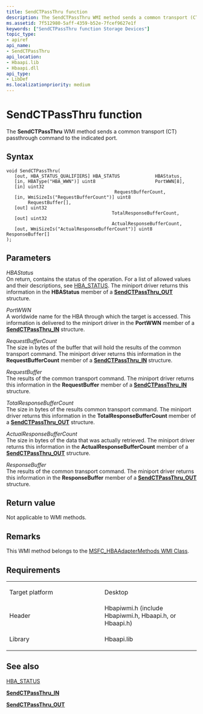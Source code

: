 ```yaml
---
title: SendCTPassThru function
description: The SendCTPassThru WMI method sends a common transport (CT) passthrough command to the indicated port.
ms.assetid: 7f512980-5aff-4359-b52e-7fcef9627e1f
keywords: ["SendCTPassThru function Storage Devices"]
topic_type:
- apiref
api_name:
- SendCTPassThru
api_location:
- Hbaapi.lib
- Hbaapi.dll
api_type:
- LibDef
ms.localizationpriority: medium
---
```


# SendCTPassThru function


The **SendCTPassThru** WMI method sends a common transport (CT) passthrough command to the indicated port.

Syntax
------

```ManagedCPlusPlus
void SendCTPassThru(
   [out, HBA_STATUS_QUALIFIERS] HBA_STATUS             HBAStatus,
   [in, HBAType("HBA_WWN")] uint8                      PortWWN[8],
   [in] uint32                                         RequestBufferCount,
   [in, WmiSizeIs("RequestBufferCount")] uint8         RequestBuffer[],
   [out] uint32                                        TotalResponseBufferCount,
   [out] uint32                                        ActualResponseBufferCount,
   [out, WmiSizeIs("ActualResponseBufferCount")] uint8 ResponseBuffer[]
);
```

Parameters
----------

*HBAStatus*   
On return, contains the status of the operation. For a list of allowed values and their descriptions, see [HBA\_STATUS](hba-status.md). The miniport driver returns this information in the **HBAStatus** member of a [**SendCTPassThru\_OUT**](https://msdn.microsoft.com/library/windows/hardware/ff565413) structure.

*PortWWN*   
A worldwide name for the HBA through which the target is accessed. This information is delivered to the miniport driver in the **PortWWN** member of a [**SendCTPassThru\_IN**](https://msdn.microsoft.com/library/windows/hardware/ff565412) structure.

*RequestBufferCount*   
The size in bytes of the buffer that will hold the results of the common transport command. The miniport driver returns this information in the **RequestBufferCount** member of a [**SendCTPassThru\_IN**](https://msdn.microsoft.com/library/windows/hardware/ff565412) structure.

*RequestBuffer*   
The results of the common transport command. The miniport driver returns this information in the **RequestBuffer** member of a [**SendCTPassThru\_IN**](https://msdn.microsoft.com/library/windows/hardware/ff565412) structure.

*TotalResponseBufferCount*   
The size in bytes of the results common transport command. The miniport driver returns this information in the **TotalResponseBufferCount** member of a [**SendCTPassThru\_OUT**](https://msdn.microsoft.com/library/windows/hardware/ff565413) structure.

*ActualResponseBufferCount*   
The size in bytes of the data that was actually retrieved. The miniport driver returns this information in the **ActualResponseBufferCount** member of a [**SendCTPassThru\_OUT**](https://msdn.microsoft.com/library/windows/hardware/ff565413) structure.

*ResponseBuffer*   
The results of the common transport command. The miniport driver returns this information in the **ResponseBuffer** member of a [**SendCTPassThru\_OUT**](https://msdn.microsoft.com/library/windows/hardware/ff565413) structure.

Return value
------------

Not applicable to WMI methods.

Remarks
-------

This WMI method belongs to the [MSFC\_HBAAdapterMethods WMI Class](msfc-hbaadaptermethods-wmi-class.md).

Requirements
------------

<table>
<colgroup>
<col width="50%" />
<col width="50%" />
</colgroup>
<tbody>
<tr class="odd">
<td align="left"><p>Target platform</p></td>
<td align="left">Desktop</td>
</tr>
<tr class="even">
<td align="left"><p>Header</p></td>
<td align="left">Hbapiwmi.h (include Hbapiwmi.h, Hbaapi.h, or Hbaapi.h)</td>
</tr>
<tr class="odd">
<td align="left"><p>Library</p></td>
<td align="left">Hbaapi.lib</td>
</tr>
</tbody>
</table>

## <span id="see_also"></span>See also


[HBA\_STATUS](hba-status.md)

[**SendCTPassThru\_IN**](https://msdn.microsoft.com/library/windows/hardware/ff565412)

[**SendCTPassThru\_OUT**](https://msdn.microsoft.com/library/windows/hardware/ff565413)

 

 






